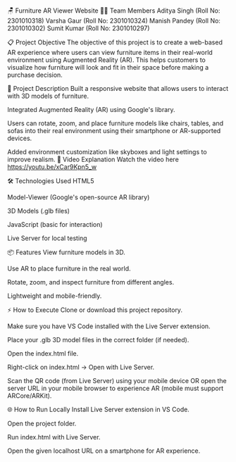 🪑 Furniture AR Viewer Website
👨‍💻 Team Members
Aditya Singh (Roll No: 2301010318)
Varsha Gaur (Roll No: 2301010324)
Manish Pandey (Roll No: 2301010302)
Sumit Kumar (Roll No: 2301010297)

📋 Project Objective
The objective of this project is to create a web-based AR experience where users can view furniture items in their real-world environment using Augmented Reality (AR).
This helps customers to visualize how furniture will look and fit in their space before making a purchase decision.

🚀 Project Description
Built a responsive website that allows users to interact with 3D models of furniture.

Integrated Augmented Reality (AR) using Google's <model-viewer> library.

Users can rotate, zoom, and place furniture models like chairs, tables, and sofas into their real environment using their smartphone or AR-supported devices.

Added environment customization like skyboxes and light settings to improve realism.
🎥 Video Explanation
Watch the video here
https://youtu.be/xCar9Kpn5_w

🛠️ Technologies Used
HTML5

Model-Viewer (Google's open-source AR library)

3D Models (.glb files)

JavaScript (basic for interaction)

Live Server for local testing

📦 Features
View furniture models in 3D.

Use AR to place furniture in the real world.

Rotate, zoom, and inspect furniture from different angles.

Lightweight and mobile-friendly.

⚡ How to Execute
Clone or download this project repository.

Make sure you have VS Code installed with the Live Server extension.

Place your .glb 3D model files in the correct folder (if needed).

Open the index.html file.

Right-click on index.html → Open with Live Server.

Scan the QR code (from Live Server) using your mobile device OR open the server URL in your mobile browser to experience AR (mobile must support ARCore/ARKit).

🌐 How to Run Locally
Install Live Server extension in VS Code.

Open the project folder.

Run index.html with Live Server.

Open the given localhost URL on a smartphone for AR experience.